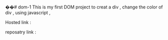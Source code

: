 ��#   d o m - 1 
 
 This is my first DOM project to creat a div , change the color of div , using javascript ,

Hosted link : 

reposatry link : 
